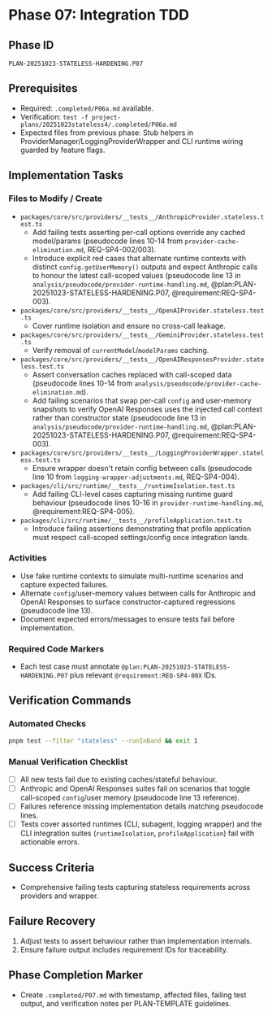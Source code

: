 # Phase 07: Integration TDD

## Phase ID
`PLAN-20251023-STATELESS-HARDENING.P07`

## Prerequisites
- Required: `.completed/P06a.md` available.
- Verification: `test -f project-plans/20251023stateless4/.completed/P06a.md`
- Expected files from previous phase: Stub helpers in ProviderManager/LoggingProviderWrapper and CLI runtime wiring guarded by feature flags.

## Implementation Tasks

### Files to Modify / Create
- `packages/core/src/providers/__tests__/AnthropicProvider.stateless.test.ts`
  - Add failing tests asserting per-call options override any cached model/params (pseudocode lines 10-14 from `provider-cache-elimination.md`, REQ-SP4-002/003).
  - Introduce explicit red cases that alternate runtime contexts with distinct `config.getUserMemory()` outputs and expect Anthropic calls to honour the latest call-scoped values (pseudocode line 13 in `analysis/pseudocode/provider-runtime-handling.md`, @plan:PLAN-20251023-STATELESS-HARDENING.P07, @requirement:REQ-SP4-003).
- `packages/core/src/providers/__tests__/OpenAIProvider.stateless.test.ts`
  - Cover runtime isolation and ensure no cross-call leakage.
- `packages/core/src/providers/__tests__/GeminiProvider.stateless.test.ts`
  - Verify removal of `currentModel`/`modelParams` caching.
- `packages/core/src/providers/__tests__/OpenAIResponsesProvider.stateless.test.ts`
  - Assert conversation caches replaced with call-scoped data (pseudocode lines 10-14 from `analysis/pseudocode/provider-cache-elimination.md`).
  - Add failing scenarios that swap per-call `config` and user-memory snapshots to verify OpenAI Responses uses the injected call context rather than constructor state (pseudocode line 13 in `analysis/pseudocode/provider-runtime-handling.md`, @plan:PLAN-20251023-STATELESS-HARDENING.P07, @requirement:REQ-SP4-003).
- `packages/core/src/providers/__tests__/LoggingProviderWrapper.stateless.test.ts`
  - Ensure wrapper doesn't retain config between calls (pseudocode line 10 from `logging-wrapper-adjustments.md`, REQ-SP4-004).
- `packages/cli/src/runtime/__tests__/runtimeIsolation.test.ts`
  - Add failing CLI-level cases capturing missing runtime guard behaviour (pseudocode lines 10-16 in `provider-runtime-handling.md`, @requirement:REQ-SP4-005).
- `packages/cli/src/runtime/__tests__/profileApplication.test.ts`
  - Introduce failing assertions demonstrating that profile application must respect call-scoped settings/config once integration lands.

### Activities
- Use fake runtime contexts to simulate multi-runtime scenarios and capture expected failures.
- Alternate `config`/user-memory values between calls for Anthropic and OpenAI Responses to surface constructor-captured regressions (pseudocode line 13).
- Document expected errors/messages to ensure tests fail before implementation.

### Required Code Markers
- Each test case must annotate `@plan:PLAN-20251023-STATELESS-HARDENING.P07` plus relevant `@requirement:REQ-SP4-00X` IDs.

## Verification Commands

### Automated Checks
```bash
pnpm test --filter "stateless" --runInBand && exit 1
```

### Manual Verification Checklist
- [ ] All new tests fail due to existing caches/stateful behaviour.
- [ ] Anthropic and OpenAI Responses suites fail on scenarios that toggle call-scoped `config`/user memory (pseudocode line 13 reference).
- [ ] Failures reference missing implementation details matching pseudocode lines.
- [ ] Tests cover assorted runtimes (CLI, subagent, logging wrapper) and the CLI integration suites (`runtimeIsolation`, `profileApplication`) fail with actionable errors.

## Success Criteria
- Comprehensive failing tests capturing stateless requirements across providers and wrapper.

## Failure Recovery
1. Adjust tests to assert behaviour rather than implementation internals.
2. Ensure failure output includes requirement IDs for traceability.

## Phase Completion Marker
- Create `.completed/P07.md` with timestamp, affected files, failing test output, and verification notes per PLAN-TEMPLATE guidelines.
